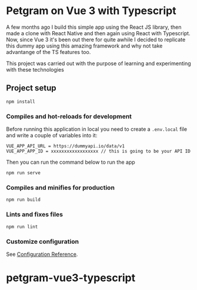 # Petgram on Vue 3 with Typescript

A few months ago I build this simple app using the React JS library, then made a clone with React Native and then again using React with Typescript.
Now, since Vue 3 it's been out there for quite awhile I decided to replicate this dummy app using this amazing framework and why not take advantange of the TS features too.

This project was carried out with the purpose of learning and experimenting with these technologies

## Project setup

```
npm install
```

### Compiles and hot-reloads for development

Before running this application in local you need to create a `.env.local` file and write a couple of variables into it:

```
VUE_APP_API_URL = https://dummyapi.io/data/v1
VUE_APP_APP_ID = xxxxxxxxxxxxxxxxxx // this is going to be your API ID
```

Then you can run the command below to run the app

```
npm run serve
```

### Compiles and minifies for production

```
npm run build
```

### Lints and fixes files

```
npm run lint
```

### Customize configuration

See [Configuration Reference](https://cli.vuejs.org/config/).

# petgram-vue3-typescript
